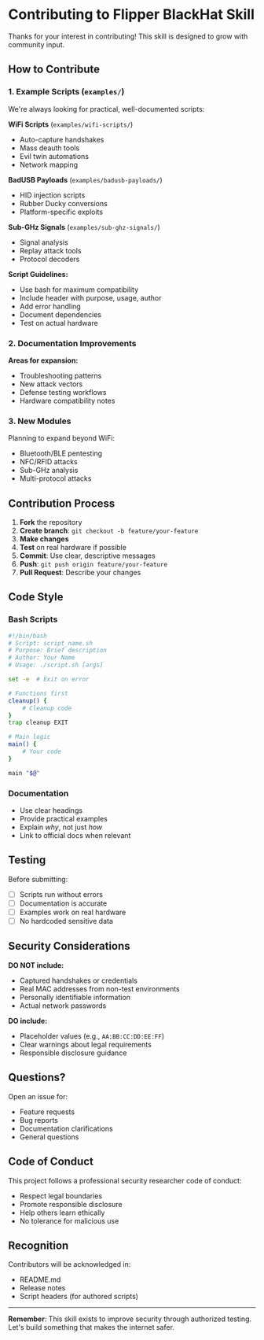 # Contributing to Flipper BlackHat Skill

Thanks for your interest in contributing! This skill is designed to grow with community input.

## How to Contribute

### 1. Example Scripts (`examples/`)

We're always looking for practical, well-documented scripts:

**WiFi Scripts** (`examples/wifi-scripts/`)
- Auto-capture handshakes
- Mass deauth tools
- Evil twin automations
- Network mapping

**BadUSB Payloads** (`examples/badusb-payloads/`)
- HID injection scripts
- Rubber Ducky conversions
- Platform-specific exploits

**Sub-GHz Signals** (`examples/sub-ghz-signals/`)
- Signal analysis
- Replay attack tools
- Protocol decoders

**Script Guidelines:**
- Use bash for maximum compatibility
- Include header with purpose, usage, author
- Add error handling
- Document dependencies
- Test on actual hardware

### 2. Documentation Improvements

**Areas for expansion:**
- Troubleshooting patterns
- New attack vectors
- Defense testing workflows
- Hardware compatibility notes

### 3. New Modules

Planning to expand beyond WiFi:
- Bluetooth/BLE pentesting
- NFC/RFID attacks
- Sub-GHz analysis
- Multi-protocol attacks

## Contribution Process

1. **Fork** the repository
2. **Create branch**: `git checkout -b feature/your-feature`
3. **Make changes**
4. **Test** on real hardware if possible
5. **Commit**: Use clear, descriptive messages
6. **Push**: `git push origin feature/your-feature`
7. **Pull Request**: Describe your changes

## Code Style

### Bash Scripts
```bash
#!/bin/bash
# Script: script_name.sh
# Purpose: Brief description
# Author: Your Name
# Usage: ./script.sh [args]

set -e  # Exit on error

# Functions first
cleanup() {
    # Cleanup code
}
trap cleanup EXIT

# Main logic
main() {
    # Your code
}

main "$@"
```

### Documentation
- Use clear headings
- Provide practical examples
- Explain *why*, not just *how*
- Link to official docs when relevant

## Testing

Before submitting:
- [ ] Scripts run without errors
- [ ] Documentation is accurate
- [ ] Examples work on real hardware
- [ ] No hardcoded sensitive data

## Security Considerations

**DO NOT include:**
- Captured handshakes or credentials
- Real MAC addresses from non-test environments
- Personally identifiable information
- Actual network passwords

**DO include:**
- Placeholder values (e.g., `AA:BB:CC:DD:EE:FF`)
- Clear warnings about legal requirements
- Responsible disclosure guidance

## Questions?

Open an issue for:
- Feature requests
- Bug reports
- Documentation clarifications
- General questions

## Code of Conduct

This project follows a professional security researcher code of conduct:
- Respect legal boundaries
- Promote responsible disclosure
- Help others learn ethically
- No tolerance for malicious use

## Recognition

Contributors will be acknowledged in:
- README.md
- Release notes
- Script headers (for authored scripts)

---

**Remember**: This skill exists to improve security through authorized testing. Let's build something that makes the internet safer.
